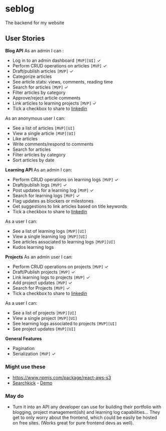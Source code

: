 # seblog

The backend for my website

## User Stories

**Blog API**
As an admin I can :

- Log in to an admin dashboard `[MVP][UI]` ✓
- Perform CRUD operations on articles `[MVP]` ✓
- Draft/publish articles `[MVP]` ✓
- Categorize articles
- See article stats: views, comments, reading time
- Search for articles `[MVP]` ✓
- Filter articles by category
- Approve/reject article comments
- Link articles to learning projects `[MVP]` ✓
- Tick a checkbox to share to [linkedin](https://docs.microsoft.com/en-us/linkedin/consumer/integrations/self-serve/share-on-linkedin)

As an anonymous user I can:

- See a list of articles `[MVP][UI]`
- View a single article `[MVP][UI]`
- Like articles
- Write comments/respond to comments
- Search for articles
- Filter articles by category
- Sort articles by date

**Learning API**
As an admin I can:

- Perform CRUD operations on learning logs `[MVP]` ✓
- Draft/publish logs `[MVP]` ✓
- Post updates for a learning log `[MVP]` ✓
- Search for learning logs `[MVP]` ✓
- Flag updates as blockers or milestones
- Get suggestions to link articles based on title keywords
- Tick a checkbox to share to [linkedin](https://docs.microsoft.com/en-us/linkedin/consumer/integrations/self-serve/share-on-linkedin)

As a user I can:

- See a list of learning logs `[MVP][UI]`
- View a single learning log `[MVP][UI]`
- See articles associated to learning logs `[MVP][UI]`
- Kudos learning logs

**Projects**
As an admin user I can:

- Perform CRUD operations on projects `[MVP]` ✓
- Draft/Publish projects `[MVP]` ✓
- Link learning logs to projects `[MVP]` ✓
- Add project updates `[MVP]` ✓
- Search for Projects `[MVP]` ✓
- Tick a checkbox to share to [linkedin](https://docs.microsoft.com/en-us/linkedin/consumer/integrations/self-serve/share-on-linkedin)

As a user I can:

- See a list of projects `[MVP][UI]`
- View a single project `[MVP][UI]`
- See learning logs associated to projects `[MVP][UI]`
- See project updates `[MVP][UI]`

**General Features**

- Pagination
- Serialization `[MVP]` ✓

### Might use these

- <https://www.npmjs.com/package/react-aws-s3>
- [Searchkick](https://github.com/ankane/searchkick) - [Demo](https://www.youtube.com/watch?v=BDSa_tCfjNg&ab_channel=amplemarket)

### May do

- Turn it into an API any developer can use for building their portfolio with blogging, project management(ish) and learning log capabilities...
  They get to only worry about the frontend, which could be easily be hosted on free sites. (Works great for pure frontend devs as well).
